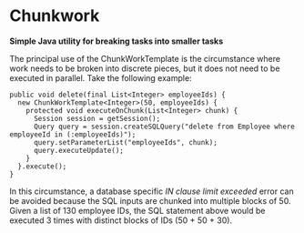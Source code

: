 Chunkwork
=========

__Simple Java utility for breaking tasks into smaller tasks__

The principal use of the ChunkWorkTemplate is the circumstance where work needs to be broken into discrete pieces, but it does not need to be executed in parallel.  Take the following example:

    public void delete(final List<Integer> employeeIds) {
      new ChunkWorkTemplate<Integer>(50, employeeIds) {
        protected void executeOnChunk(List<Integer> chunk) {
          Session session = getSession();
          Query query = session.createSQLQuery("delete from Employee where employeeId in (:employeeIds)");
          query.setParameterList("employeeIds", chunk);
          query.executeUpdate();
        }
      }.execute();
    }

In this circumstance, a database specific _IN clause limit exceeded_ error can be avoided because the SQL inputs are chunked into multiple blocks of 50.  Given a list of 130 employee IDs, the SQL statement above would be executed 3 times with distinct blocks of IDs (50 + 50 + 30).
